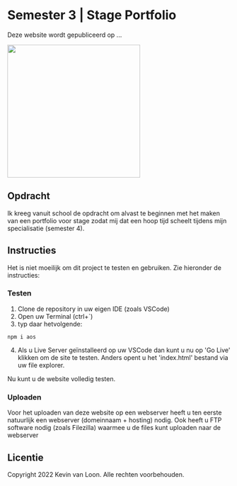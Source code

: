 # Semester 3 | Stage Portfolio

Deze website wordt gepubliceerd op ...

<img src="img/..." height="300" />

## Opdracht

Ik kreeg vanuit school de opdracht om alvast te beginnen met het maken van een portfolio voor stage zodat mij dat een hoop tijd scheelt tijdens mijn specialisatie (semester 4).

## Instructies

Het is niet moeilijk om dit project te testen en gebruiken. Zie hieronder de instructies:

### Testen

1. Clone de repository in uw eigen IDE (zoals VSCode)
2. Open uw Terminal (ctrl+`)
3. typ daar hetvolgende:

```
npm i aos
```

4. Als u Live Server geïnstalleerd op uw VSCode dan kunt u nu op 'Go Live' klikken om de site te testen. Anders opent u het 'index.html' bestand via uw file explorer.

Nu kunt u de website volledig testen.

### Uploaden

Voor het uploaden van deze website op een webserver heeft u ten eerste natuurlijk een webserver (domeinnaam + hosting) nodig. Ook heeft u FTP software nodig (zoals Filezilla) waarmee u de files kunt uploaden naar de webserver

## Licentie

Copyright 2022 Kevin van Loon. Alle rechten voorbehouden.
